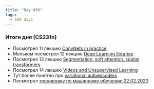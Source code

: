 ```yaml
---
title: "Day #30"
tags:
  - 100 days
---
```


### Итоги дня (CS231n)
* Посмотрел 11 лекцию [ConvNets in practice](https://youtu.be/pA4BsUK3oP4)
* Мельком посмотрел 12 лекцию [Deep Learning libraries](https://youtu.be/Vf_-OkqbwPo)
* Посмотрел 13 лекцию [Segmentation, soft attention, spatial transformers](https://youtu.be/ByjaPdWXKJ4)
* Посмотрел 14 лекцию [Videos and Unsupervised Learning](https://youtu.be/ekyBklxwQMU)
* Тут более понятно про [variational autoencoders](https://towardsdatascience.com/intuitively-understanding-variational-autoencoders-1bfe67eb5daf)
* Посмотрел [тренировку по машинному обучению 22.02.2020](https://youtu.be/JDwAlbr1IB4)